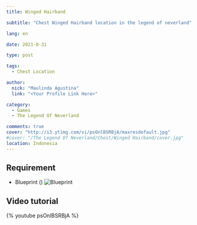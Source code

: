 ```yaml
---
title: Winged Hairband

subtitle: "Chest Winged Hairband location in the legend of neverland"

lang: en

date: 2021-8-31

type: post

tags:
  - Chest Location

author:
  nick: "Maulinda Agustina"
  link: "<Your Profile Link Here>"

category:
  - Games
  - The Legend Of Neverland

comments: true
cover: "http://i3.ytimg.com/vi/psOnlBSRBjA/maxresdefault.jpg"
#cover: "/The Legend Of Neverland/Chest/Winged Hairband/cover.jpg"
location: Indonesia
---
```


## Requirement
- Blueprint ()
  ![Blueprint](https://1.bp.blogspot.com/-12HaBSycKKg/YPJx-8o3E4I/AAAAAAAASho/PXAvOgsrjPgIPd8bG5eG9919Ihh60nwsQCLcBGAsYHQ/w640-h298/Cara%2BMendapatkan%2BWinged%2BHairband%2Bdi%2BThe%2BLegend%2Bof%2BNeverland-4.webp)
  
## Video tutorial
{% youtube psOnlBSRBjA %}
